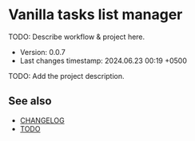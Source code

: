 <!--
@since 2024.06.30, 17:13
@changed 2024.06.30, 17:13
-->

# Vanilla tasks list manager

TODO: Describe workflow & project here.

- Version: 0.0.7
- Last changes timestamp: 2024.06.23 00:19 +0500

TODO: Add the project description.

## See also

- [CHANGELOG](CHANGELOG.md)
- [TODO](TODO.md)


